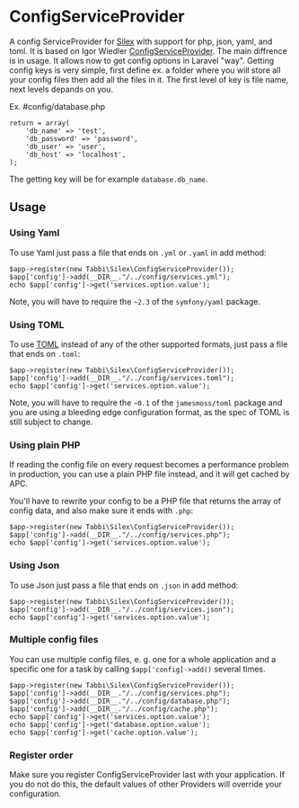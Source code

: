 # ConfigServiceProvider

A config ServiceProvider for [Silex](http://silex.sensiolabs.org) with support
for php, json, yaml, and toml. It is based on Igor Wiedler [ConfigServiceProvider](https://github.com/igorw/ConfigServiceProvider).
The main diffrence is in usage. It allows now to get config options in Laravel "way". Getting config keys is very simple, first define
ex. a folder where you will store all your config files then add all the files in it. The first level of key is file name, next levels depands
on you.

Ex.
    #config/database.php

    return = array(
        'db_name' => 'test',
        'db_password' => 'password',
        'db_user' => 'user',
        'db_host' => 'localhost',
    );

The getting key will be for example `database.db_name`.
## Usage

### Using Yaml

To use Yaml just pass a file that ends on `.yml` or `.yaml` in add method:

    $app->register(new Tabbi\Silex\ConfigServiceProvider());
    $app['config']->add(__DIR__."/../config/services.yml");
    echo $app['config']->get('services.option.value');

Note, you will have to require the `~2.3` of the `symfony/yaml` package.

### Using TOML

To use [TOML](https://github.com/mojombo/toml) instead of any of the other supported formats,
just pass a file that ends on `.toml`:

    $app->register(new Tabbi\Silex\ConfigServiceProvider());
    $app['config']->add(__DIR__."/../config/services.toml");
    echo $app['config']->get('services.option.value');

Note, you will have to require the `~0.1` of the `jamesmoss/toml` package and you are using
a bleeding edge configuration format, as the spec of TOML is still subject to change.

### Using plain PHP

If reading the config file on every request becomes a performance problem in
production, you can use a plain PHP file instead, and it will get cached by
APC.

You'll have to rewrite your config to be a PHP file that returns the array of
config data, and also make sure it ends with `.php`:

    $app->register(new Tabbi\Silex\ConfigServiceProvider());
    $app['config']->add(__DIR__."/../config/services.php");
    echo $app['config']->get('services.option.value');

### Using Json

To use Json just pass a file that ends on `.json` in add method:

    $app->register(new Tabbi\Silex\ConfigServiceProvider());
    $app['config']->add(__DIR__."/../config/services.json");
    echo $app['config']->get('services.option.value');

### Multiple config files

You can use multiple config files, e. g. one for a whole application and a
specific one for a task by calling `$app['config]->add()` several times.

    $app->register(new Tabbi\Silex\ConfigServiceProvider());
    $app['config']->add(__DIR__."/../config/services.php");
    $app['config']->add(__DIR__."/../config/database.php");
    $app['config']->add(__DIR__."/../config/cache.php");
    echo $app['config']->get('services.option.value');
    echo $app['config']->get('database.option.value');
    echo $app['config']->get('cache.option.value');

### Register order

Make sure you register ConfigServiceProvider last with your application. If you do not do this,
the default values of other Providers will override your configuration.